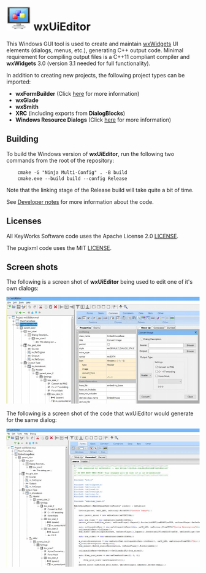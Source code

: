 # ![logo](src/art_src/logo64.png) wxUiEditor

This Windows GUI tool is used to create and maintain [wxWidgets](https://docs.wxwidgets.org/trunk/index.html) UI elements (dialogs, menus, etc.), generating C++ output code. Minimal requirement for compiling output files is a C++11 compliant compiler and **wxWidgets** 3.0 (version 3.1 needed for full functionality).

In addition to creating new projects, the following project types can be imported:

- **wxFormBuilder** (Click [here](docs/import_formbuilder.md) for more information)
- **wxGlade**
- **wxSmith**
- **XRC** (including exports from **DialogBlocks**)
- **Windows Resource Dialogs** (Click [here](docs/import_winres.md) for more information)

## Building

To build the Windows version of **wxUiEditor**, run the following two commands from the root of the repository:

```
    cmake -G "Ninja Multi-Config" . -B build
    cmake.exe --build build --config Release
```

Note that the linking stage of the Release build will take quite a bit of time.

See [Developer notes](docs/DEV_NOTES.md) for more information about the code.

## Licenses

All KeyWorks Software code uses the Apache License 2.0 [LICENSE](LICENSE).

The pugixml code uses the MIT [LICENSE](pugixml/LICENSE.md).

## Screen shots

The following is a screen shot of **wxUiEditor** being used to edit one of it's own dialogs:

![image](screenshot.jpg)

The following is a screen shot of the code that wxUiEditor would generate for the same dialog:

![image](code_screenshot.jpg)
